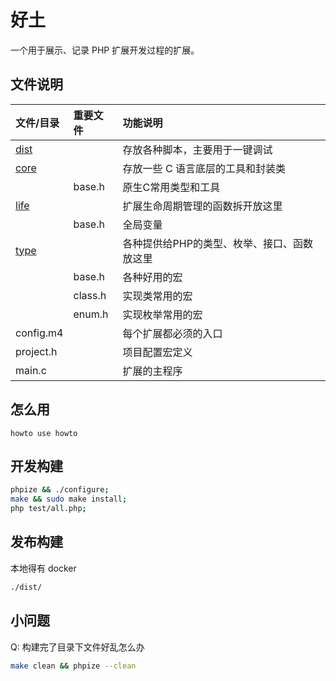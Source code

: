 # 好土

一个用于展示、记录 PHP 扩展开发过程的扩展。

## 文件说明
| 文件/目录              | 重要文件 | 功能说明                                    |
| :--------------------- | :------- | :------------------------------------------ |
| [dist](dist/README.md) |          | 存放各种脚本，主要用于一键调试              |
| [core](core/README.md) |          | 存放一些 C 语言底层的工具和封装类           |
|                        | base.h   | 原生C常用类型和工具                         |
| [life](life/README.md) |          | 扩展生命周期管理的函数拆开放这里            |
|                        | base.h   | 全局变量                                    |
| [type](type/README.md) |          | 各种提供给PHP的类型、枚举、接口、函数放这里 |
|                        | base.h   | 各种好用的宏                                |
|                        | class.h  | 实现类常用的宏                              |
|                        | enum.h   | 实现枚举常用的宏                            |
| config.m4              |          | 每个扩展都必须的入口                        |
| project.h              |          | 项目配置宏定义                              |
| main.c                 |          | 扩展的主程序                                |

## 怎么用

``` 
howto use howto
```
## 开发构建
```bash
phpize && ./configure;
make && sudo make install;
php test/all.php;
```

## 发布构建
本地得有 docker
```bash
./dist/
```

## 小问题

 Q: 构建完了目录下文件好乱怎么办
```bash
make clean && phpize --clean
```
